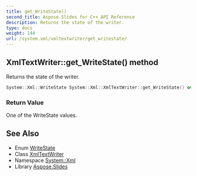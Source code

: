 ```yaml
---
title: get_WriteState()
second_title: Aspose.Slides for C++ API Reference
description: Returns the state of the writer.
type: docs
weight: 144
url: /system.xml/xmltextwriter/get_writestate/
---
```

## XmlTextWriter::get_WriteState() method


Returns the state of the writer.

```cpp
System::Xml::WriteState System::Xml::XmlTextWriter::get_WriteState() override
```


### Return Value

One of the WriteState values.

## See Also

* Enum [WriteState](../../writestate/)
* Class [XmlTextWriter](../)
* Namespace [System::Xml](../../)
* Library [Aspose.Slides](../../../)